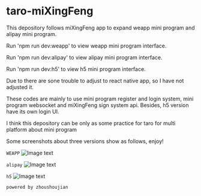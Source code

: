 # taro-miXingFeng

This depository follows miXingFeng app to expand weapp mini program and alipay mini program.


Run 'npm run dev:weapp' to view weapp mini program interface.

Run 'npm run dev:alipay' to view alipay mini program interface.

Run 'npm run dev:h5' to view h5 mini program interface.

Due to there are sone trouble to adjust to react native app, so I have not adjusted it.


These codes are mainly to use mini program register and login system, mini program websocket and miXingFeng sign system api. Besides, h5 version have its own login UI.

I think this depository can be only as some practice for taro for multi platform about mini program


Some screenshots about three versions show as follows, enjoy!

```WEAPP```
![Image text](https://raw.githubusercontent.com/zhoushoujian/taro/master/weapp.jpg)



```alipay```
![Image text](https://raw.githubusercontent.com/zhoushoujian/taro/master/alipay.jpg)



```h5```
![Image text](https://raw.githubusercontent.com/zhoushoujian/taro/master/h5.jpg)


```powered by zhoushoujian```
